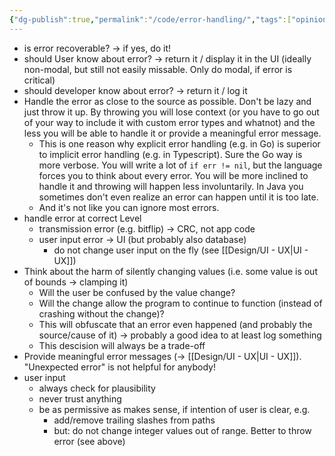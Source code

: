 ```yaml
---
{"dg-publish":true,"permalink":"/code/error-handling/","tags":["opinion"],"created":"2024-06-26T17:45:30.303+02:00","updated":"2025-05-23T15:07:08.858+02:00"}
---
```


- is error recoverable? -> if yes, do it!
- should User know about error? -> return it / display it in the UI (ideally non-modal, but still not easily missable. Only do modal, if error is critical)
- should developer know about error? -> return it / log it
- Handle the error as close to the source as possible. Don't be lazy and just throw it up. By throwing you will lose context (or you have to go out of your way to include it with custom error types and whatnot) and the less you will be able to handle it or provide a meaningful error message.
	- This is one reason why explicit error handling (e.g. in Go) is superior to implicit error handling (e.g. in Typescript). Sure the Go way is more verbose. You will write a lot of `if err != nil`, but the language forces you to think about every error. You will be more inclined to handle it and throwing will happen less involuntarily. In Java you sometimes don't even realize an error can happen until it is too late.
	- And it's not like you can ignore most errors. 
- handle error at correct Level 
	- transmission error (e.g. bitflip) -> CRC, not app code
	- user input error -> UI (but probably also database)
		- do not change user input on the fly (see [[Design/UI - UX\|UI - UX]])
- Think about the harm of silently changing values (i.e. some value is out of bounds -> clamping it)
	- Will the user be confused by the value change?
	- Will the change allow the program to continue to function (instead of crashing without the change)?
	- This will obfuscate that an error even happened (and probably the source/cause of it) -> probably a good idea to at least log something
	- This descision will always be a trade-off
- Provide meaningful error messages (-> [[Design/UI - UX\|UI - UX]]). "Unexpected error" is not helpful for anybody!
- user input
	- always check for plausibility
	- never trust anything 
	- be as permissive as makes sense, if intention of user is clear, e.g.
		- add/remove trailing slashes from paths
		- but: do not change integer values out of range. Better to throw error (see above)
